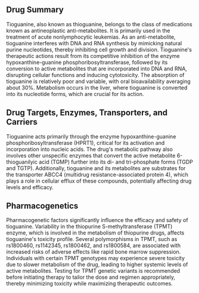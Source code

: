 ## Drug Summary
Tioguanine, also known as thioguanine, belongs to the class of medications known as antineoplastic anti-metabolites. It is primarily used in the treatment of acute nonlymphocytic leukemias. As an anti-metabolite, tioguanine interferes with DNA and RNA synthesis by mimicking natural purine nucleotides, thereby inhibiting cell growth and division. Tioguanine's therapeutic actions result from its competitive inhibition of the enzyme hypoxanthine-guanine phosphoribosyltransferase, followed by its conversion to active metabolites that are incorporated into DNA and RNA, disrupting cellular functions and inducing cytotoxicity. The absorption of tioguanine is relatively poor and variable, with oral bioavailability averaging about 30%. Metabolism occurs in the liver, where tioguanine is converted into its nucleotide forms, which are crucial for its action.

## Drug Targets, Enzymes, Transporters, and Carriers
Tioguanine acts primarily through the enzyme hypoxanthine-guanine phosphoribosyltransferase (HPRT1), critical for its activation and incorporation into nucleic acids. The drug's metabolic pathway also involves other unspecific enzymes that convert the active metabolite 6-thioguanilyic acid (TGMP) further into its di- and tri-phosphate forms (TGDP and TGTP). Additionally, tioguanine and its metabolites are substrates for the transporter ABCC4 (multidrug resistance-associated protein 4), which plays a role in cellular efflux of these compounds, potentially affecting drug levels and efficacy.

## Pharmacogenetics
Pharmacogenetic factors significantly influence the efficacy and safety of tioguanine. Variability in the thiopurine S-methyltransferase (TPMT) enzyme, which is involved in the metabolism of thiopurine drugs, affects tioguanine's toxicity profile. Several polymorphisms in TPMT, such as rs1800460, rs1142345, rs1800462, and rs1800584, are associated with increased risks of adverse effects like rapid bone marrow suppression. Individuals with certain TPMT genotypes may experience severe toxicity due to slower metabolism of the drug, leading to higher systemic levels of active metabolites. Testing for TPMT genetic variants is recommended before initiating therapy to tailor the dose and regimen appropriately, thereby minimizing toxicity while maximizing therapeutic outcomes.